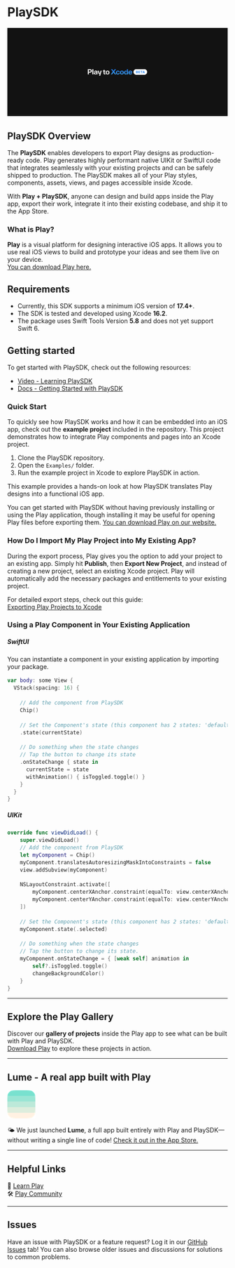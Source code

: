 # PlaySDK
![Play hero image](playToXcode.jpg)

## PlaySDK Overview

The **PlaySDK** enables developers to export Play designs as production-ready code. Play generates highly performant native UIKit or SwiftUI code that integrates seamlessly with your existing projects and can be safely shipped to production. The PlaySDK makes all of your Play styles, components, assets, views, and pages accessible inside Xcode.  

With **Play + PlaySDK**, anyone can design and build apps inside the Play app, export their work, integrate it into their existing codebase, and ship it to the App Store.  

### What is Play?

**Play** is a visual platform for designing interactive iOS apps. It allows you to use real iOS views to build and prototype your ideas and see them live on your device.  
[You can download Play here.](https://createwithplay.com/)

## Requirements

- Currently, this SDK supports a minimum iOS version of **17.4+**.
- The SDK is tested and developed using Xcode **16.2**.
- The package uses Swift Tools Version **5.8** and does not yet support Swift 6.


## Getting started

To get started with PlaySDK, check out the following resources:

- [Video - Learning PlaySDK](https://www.youtube.com/watch?v=bj3fj1Sk7cM&themeRefresh=1)
- [Docs - Getting Started with PlaySDK](https://learn.createwithplay.com/en/articles/10751622-implementing-your-play-project-in-xcode)


### Quick Start

To quickly see how PlaySDK works and how it can be embedded into an iOS app, check out the **example project** included in the repository. This project demonstrates how to integrate Play components and pages into an Xcode project.

1. Clone the PlaySDK repository.  
2. Open the `Examples/` folder.  
3. Run the example project in Xcode to explore PlaySDK in action.  

This example provides a hands-on look at how PlaySDK translates Play designs into a functional iOS app.

You can get started with PlaySDK without having previously installing or using the Play application, though installing it may be useful for opening Play files before exporting them. [You can download Play on our website.](https://createwithplay.com/)


### How Do I Import My Play Project into My Existing App?

During the export process, Play gives you the option to add your project to an existing app. Simply hit **Publish**, then **Export New Project**, and instead of creating a new project, select an existing Xcode project. Play will automatically add the necessary packages and entitlements to your existing project.

For detailed export steps, check out this guide:  
[Exporting Play Projects to Xcode](https://learn.createwithplay.com/en/articles/10752714-play-to-xcode)


### Using a Play Component in Your Existing Application

##### SwiftUI

You can instantiate a component in your existing application by importing your package.

```swift
var body: some View {
  VStack(spacing: 16) {
    
    // Add the component from PlaySDK
    Chip()
    
    // Set the Component's state (this component has 2 states: 'defaultState' & 'selected')
    .state(currentState)
    
    // Do something when the state changes
    // Tap the button to change its state
    .onStateChange { state in
      currentState = state
      withAnimation() { isToggled.toggle() }
    }
  }
}
```

##### UIKit

```swift
override func viewDidLoad() {
    super.viewDidLoad()
    // Add the component from PlaySDK
    let myComponent = Chip()
    myComponent.translatesAutoresizingMaskIntoConstraints = false
    view.addSubview(myComponent)
    
    NSLayoutConstraint.activate([
        myComponent.centerXAnchor.constraint(equalTo: view.centerXAnchor),
        myComponent.centerYAnchor.constraint(equalTo: view.centerYAnchor)
    ])
    
    // Set the Component's state (this component has 2 states: 'defaultState' & 'selected')
    myComponent.state(.selected)
    
    // Do something when the state changes
    // Tap the button to change its state.
    myComponent.onStateChange = { [weak self] animation in
        self?.isToggled.toggle()
        changeBackgroundColor()
    }
}

```

---


## Explore the Play Gallery

Discover our **gallery of projects** inside the Play app to see what can be built with Play and PlaySDK.  
[Download Play](https://createwithplay.com/) to explore these projects in action.

---

## Lume - A real app built with Play
![Lume App Icon](lumeAppIcon.png)

🌤️ We just launched **Lume**, a full app built entirely with Play and PlaySDK—without writing a single line of code!
[Check it out in the App Store.](https://apps.apple.com/us/app/lume-gpt-weather/id6742734313)

---


## Helpful Links

📘 [Learn Play](https://learn.createwithplay.com)  
🛠 [Play Community](https://community.createwithplay.com)  

---

## Issues

Have an issue with PlaySDK or a feature request? Log it in our [GitHub Issues](https://github.com/CreateWithPlayApp/PlaySDK/issues) tab! You can also browse older issues and discussions for solutions to common problems.
